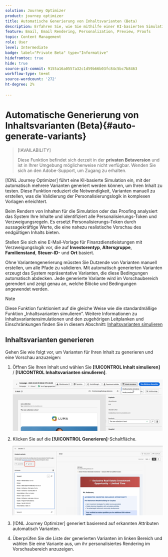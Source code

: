 ```yaml
---
solution: Journey Optimizer
product: journey optimizer
title: Automatische Generierung von Inhaltsvarianten (Beta)
description: Erfahren Sie, wie Sie mithilfe einer KI-basierten Simulation automatisch Inhaltsvarianten generieren.
feature: Email, Email Rendering, Personalization, Preview, Proofs
topic: Content Management
role: User
level: Intermediate
badge: label="Private Beta" type="Informative"
hidefromtoc: true
hide: true
source-git-commit: 9155a16a0557a32c1d59b66b03fc84c5bc7b8463
workflow-type: tm+mt
source-wordcount: '272'
ht-degree: 2%

---
```



# Automatische Generierung von Inhaltsvarianten (Beta){#auto-generate-variants}

>[!AVAILABILITY]
>
>Diese Funktion befindet sich derzeit in der **privaten Betaversion** und ist in Ihrer Umgebung möglicherweise nicht verfügbar. Wenden Sie sich an den Adobe-Support, um Zugang zu erhalten.

[!DNL Journey Optimizer] führt eine KI-basierte Simulation ein, mit der automatisch mehrere Varianten generiert werden können, um Ihren Inhalt zu testen. Diese Funktion reduziert die Notwendigkeit, Varianten manuell zu erstellen, was die Validierung der Personalisierungslogik in komplexen Vorlagen erleichtert.

Beim Rendern von Inhalten für die Simulation oder das Proofing analysiert das System Ihre Inhalte und identifiziert alle Personalisierungs-Token und Verzweigungsregeln. Es ersetzt Personalisierungs-Token durch aussagekräftige Werte, die eine nahezu realistische Vorschau des endgültigen Inhalts bieten.

Stellen Sie sich eine E-Mail-Vorlage für Finanzdienstleistungen mit Verzweigungslogik vor, die auf **Investorentyp**, **Altersgruppe**, **Familienstand**, **Steuer-ID-** und **Ort** basiert.

Ohne Variantengenerierung müssten Sie Dutzende von Varianten manuell erstellen, um alle Pfade zu validieren. Mit automatisch generierten Varianten erzeugt das System repräsentative Varianten, die diese Bedingungen automatisch abdecken.  Jede generierte Variante wird im Vorschaubereich gerendert und zeigt genau an, welche Blöcke und Bedingungen angewendet werden.

>[!NOTE]
>
>Diese Funktion funktioniert auf die gleiche Weise wie die standardmäßige Funktion „Inhaltsvarianten simulieren“. Weitere Informationen zu Inhaltsvariantensimulationen und den zugehörigen Leitplanken und Einschränkungen finden Sie in diesem Abschnitt: [Inhaltsvarianten simulieren](../test-approve/simulate-sample-input.md)

## Inhaltsvarianten generieren

Gehen Sie wie folgt vor, um Varianten für Ihren Inhalt zu generieren und eine Vorschau anzuzeigen:

1. Öffnen Sie Ihren Inhalt und wählen Sie **[!UICONTROL Inhalt simulieren]** / **[!UICONTROL Inhaltsvarianten simulieren]**.

   ![](assets/simulate-sample.png)

2. Klicken Sie auf die **[!UICONTROL Generieren]**-Schaltfläche.

   ![](assets/simulate-generate-variant.png)

3. [!DNL Journey Optimizer] generiert basierend auf erkannten Attributen automatisch Varianten.

4. Überprüfen Sie die Liste der generierten Varianten im linken Bereich und wählen Sie eine Variante aus, um ihr personalisiertes Rendering im Vorschaubereich anzuzeigen.
